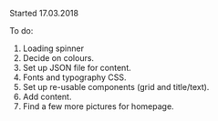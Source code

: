Started 17.03.2018

To do:

1. Loading spinner
2. Decide on colours.
3. Set up JSON file for content.
4. Fonts and typography CSS.
5. Set up re-usable components (grid and title/text).
6. Add content.
7. Find a few more pictures for homepage.
